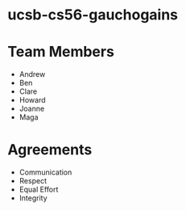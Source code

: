 # ucsb-cs56-gauchogains

# Team Members
- Andrew
- Ben
- Clare 
- Howard 
- Joanne 
- Maga

# Agreements
* Communication
* Respect
* Equal Effort
* Integrity
